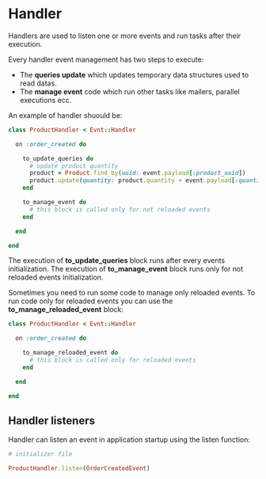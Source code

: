 # Handler

Handlers are used to listen one or more events and run tasks after their execution.

Every handler event management has two steps to execute:

- The **queries update** which updates temporary data structures used to read datas.
- The **manage event** code which run other tasks like mailers, parallel executions ecc.

An example of handler shuould be:

```ruby
class ProductHandler < Evnt::Handler

  on :order_created do

    to_update_queries do
      # update product quantity
      product = Product.find_by(uuid: event.payload[:product_uuid])
      product.update(quantity: product.quantity - event.payload[:quantity])
    end

    to_manage_event do
      # this block is called only for not reloaded events
    end

  end

end
```

The execution of **to_update_queries** block runs after every events initialization.
The execution of **to_manage_event** block runs only for not reloaded events initialization.

Sometimes you need to run some code to manage only reloaded events. To run code only for reloaded events you can use the **to_manage_reloaded_event** block:

```ruby
class ProductHandler < Evnt::Handler

  on :order_created do

    to_manage_reloaded_event do
      # this block is called only for reloaded events
    end

  end

end
```

## Handler listeners

Handler can listen an event in application startup using the listen function:

```ruby
# initializer file

ProductHandler.listen(OrderCreatedEvent)
```
